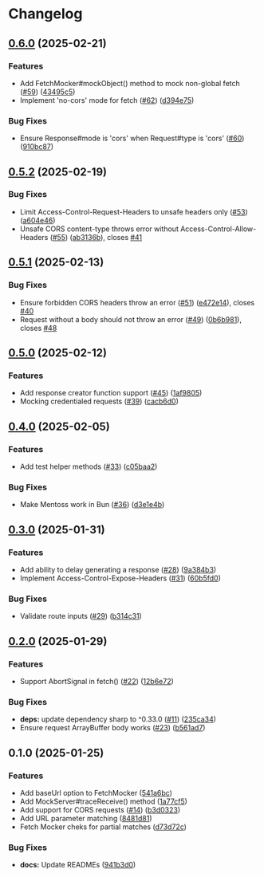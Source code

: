 # Changelog

## [0.6.0](https://github.com/humanwhocodes/mentoss/compare/mentoss-v0.5.2...mentoss-v0.6.0) (2025-02-21)


### Features

* Add FetchMocker#mockObject() method to mock non-global fetch ([#59](https://github.com/humanwhocodes/mentoss/issues/59)) ([43495c5](https://github.com/humanwhocodes/mentoss/commit/43495c5aa8c4593e4f50f26e152dc1b6dd513bda))
* Implement 'no-cors' mode for fetch ([#62](https://github.com/humanwhocodes/mentoss/issues/62)) ([d394e75](https://github.com/humanwhocodes/mentoss/commit/d394e75ff5b03dacad082ee69c23565ae5eaeff2))


### Bug Fixes

* Ensure Response#mode is 'cors' when Request#type is 'cors' ([#60](https://github.com/humanwhocodes/mentoss/issues/60)) ([910bc87](https://github.com/humanwhocodes/mentoss/commit/910bc87eb34d1a71e14cc2505c6b2f335ff00bdd))

## [0.5.2](https://github.com/humanwhocodes/mentoss/compare/mentoss-v0.5.1...mentoss-v0.5.2) (2025-02-19)


### Bug Fixes

* Limit Access-Control-Request-Headers to unsafe headers only ([#53](https://github.com/humanwhocodes/mentoss/issues/53)) ([a604e46](https://github.com/humanwhocodes/mentoss/commit/a604e4601807ffb850909f34b1f77a0bec7716f8))
* Unsafe CORS content-type throws error without Access-Control-Allow-Headers ([#55](https://github.com/humanwhocodes/mentoss/issues/55)) ([ab3136b](https://github.com/humanwhocodes/mentoss/commit/ab3136b9804246fa0f04b4a07f48f1665f7228c0)), closes [#41](https://github.com/humanwhocodes/mentoss/issues/41)

## [0.5.1](https://github.com/humanwhocodes/mentoss/compare/mentoss-v0.5.0...mentoss-v0.5.1) (2025-02-13)


### Bug Fixes

* Ensure forbidden CORS headers throw an error ([#51](https://github.com/humanwhocodes/mentoss/issues/51)) ([e472e14](https://github.com/humanwhocodes/mentoss/commit/e472e14e9f9885ed3cc542700f307113e6257336)), closes [#40](https://github.com/humanwhocodes/mentoss/issues/40)
* Request without a body should not throw an error ([#49](https://github.com/humanwhocodes/mentoss/issues/49)) ([0b6b981](https://github.com/humanwhocodes/mentoss/commit/0b6b981df4050178d56ad7c1dcc25133ebd2c976)), closes [#48](https://github.com/humanwhocodes/mentoss/issues/48)

## [0.5.0](https://github.com/humanwhocodes/mentoss/compare/mentoss-v0.4.0...mentoss-v0.5.0) (2025-02-12)


### Features

* Add response creator function support ([#45](https://github.com/humanwhocodes/mentoss/issues/45)) ([1af9805](https://github.com/humanwhocodes/mentoss/commit/1af9805748389ee688ed612bc02130b5e4179c98))
* Mocking credentialed requests ([#39](https://github.com/humanwhocodes/mentoss/issues/39)) ([cacb6d0](https://github.com/humanwhocodes/mentoss/commit/cacb6d0b69b9dc6753e96c42a9c31d94f0fa312b))

## [0.4.0](https://github.com/humanwhocodes/mentoss/compare/mentoss-v0.3.0...mentoss-v0.4.0) (2025-02-05)


### Features

* Add test helper methods ([#33](https://github.com/humanwhocodes/mentoss/issues/33)) ([c05baa2](https://github.com/humanwhocodes/mentoss/commit/c05baa27e828b21c6083c029e01f3f5fb936cdd6))


### Bug Fixes

* Make Mentoss work in Bun ([#36](https://github.com/humanwhocodes/mentoss/issues/36)) ([d3e1e4b](https://github.com/humanwhocodes/mentoss/commit/d3e1e4bb13c3db9e92069c8a90bd7f021e4df036))

## [0.3.0](https://github.com/humanwhocodes/mentoss/compare/mentoss-v0.2.0...mentoss-v0.3.0) (2025-01-31)


### Features

* Add ability to delay generating a response ([#28](https://github.com/humanwhocodes/mentoss/issues/28)) ([9a384b3](https://github.com/humanwhocodes/mentoss/commit/9a384b356e2f37fddc0407c4b05ec8a46bebb620))
* Implement Access-Control-Expose-Headers ([#31](https://github.com/humanwhocodes/mentoss/issues/31)) ([60b5fd0](https://github.com/humanwhocodes/mentoss/commit/60b5fd0ea87d5ab603744628bb5564f34f4bf039))


### Bug Fixes

* Validate route inputs ([#29](https://github.com/humanwhocodes/mentoss/issues/29)) ([b314c31](https://github.com/humanwhocodes/mentoss/commit/b314c31f76bb91e17ee4b2354ba13708915af28f))

## [0.2.0](https://github.com/humanwhocodes/mentoss/compare/mentoss-v0.1.0...mentoss-v0.2.0) (2025-01-29)


### Features

* Support AbortSignal in fetch() ([#22](https://github.com/humanwhocodes/mentoss/issues/22)) ([12b6e72](https://github.com/humanwhocodes/mentoss/commit/12b6e72061fab308964e0748a9fe178ea76e2781))


### Bug Fixes

* **deps:** update dependency sharp to ^0.33.0 ([#11](https://github.com/humanwhocodes/mentoss/issues/11)) ([235ca34](https://github.com/humanwhocodes/mentoss/commit/235ca34579e8f0508749b34e96b88a48e475da48))
* Ensure request ArrayBuffer body works ([#23](https://github.com/humanwhocodes/mentoss/issues/23)) ([b561ad7](https://github.com/humanwhocodes/mentoss/commit/b561ad73800549cef7e52d5ce3dd290eec862779))

## 0.1.0 (2025-01-25)

### Features

* Add baseUrl option to FetchMocker ([541a6bc](https://github.com/humanwhocodes/mentoss/commit/541a6bc872c80676298c049dd0dfa2130ea9e373))
* Add MockServer#traceReceive() method ([1a77cf5](https://github.com/humanwhocodes/mentoss/commit/1a77cf599d653a55bb31a1d189a55eee60c9b185))
* Add support for CORS requests ([#14](https://github.com/humanwhocodes/mentoss/issues/14)) ([b3d0323](https://github.com/humanwhocodes/mentoss/commit/b3d032321e1790b033bc567a098b7151ec80b403))
* Add URL parameter matching ([8481d81](https://github.com/humanwhocodes/mentoss/commit/8481d816a67f5adeefff2b6e1d0200eb1f9aee8f))
* Fetch Mocker cheks for partial matches ([d73d72c](https://github.com/humanwhocodes/mentoss/commit/d73d72c30e955edc2731743310630a2f3e7d2ceb))


### Bug Fixes

* **docs:** Update READMEs ([941b3d0](https://github.com/humanwhocodes/mentoss/commit/941b3d0861843ecec07e48f0da46c85c1c7691d5))
